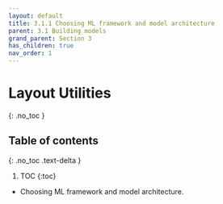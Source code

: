 ```yaml
---
layout: default
title: 3.1.1 Choosing ML framework and model architecture
parent: 3.1 Building models
grand_parent: Section 3
has_children: true
nav_order: 1
---
```


# Layout Utilities
{: .no_toc }

## Table of contents
{: .no_toc .text-delta }

1. TOC
{:toc}


* Choosing ML framework and model architecture.